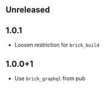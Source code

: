 ## Unreleased

## 1.0.1

* Loosen restriction for `brick_build`

## 1.0.0+1

* Use `brick_graphql` from pub
